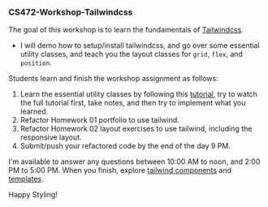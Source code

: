 ### CS472-Workshop-Tailwindcss
The goal of this workshop is to learn the fundamentals of [Tailwindcss](https://tailwindcss.com/). 
* I will demo how to setup/install tailwindcss, and go over some essential utility classes, and teach you the layout classes for `grid`, `flex`, and `position`.
  
Students learn and finish the workshop assignment as follows:
1. Learn the essential utility classes by following this [tutorial](https://www.youtube.com/watch?v=3ZMUgga6SsY&list=PL4cUxeGkcC9gpXORlEHjc5bgnIi5HEGhw&index=2), try to watch the full tutorial first, take notes, and then try to implement what you learned.
2. Refactor Homework 01 portfolio to use tailwind.
3. Refactor Homework 02 layout exercises to use tailwind, including the responsive layout.
4. Submit/push your refactored code by the end of the day 9 PM.
  
I'm available to answer any questions between 10:00 AM to noon, and 2:00 PM to 5:00 PM. When you finish, explore [tailwind components](https://tailwindui.com/?ref=top) and [templates](https://www.tailwindawesome.com/?price=free&type=template).

Happy Styling!   
